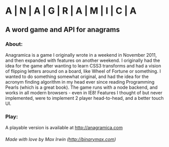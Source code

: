# A | N | A | G | R | A | M | I | C | A

## A word game and API for anagrams 

### About:
Anagramica is a game I originally wrote in a weekend in November 2011, and then expanded with features on another weekend.  I originally had the idea for the game after wanting to learn CSS3 transforms and had a vision of flipping letters around on a board, like Wheel of Fortune or something.  I wanted to do something somewhat original, and had the idea for the acronym finding algorithm in my head ever since reading Programming Pearls (which is a great book).  The game runs with a node backend, and works in all modern browsers - even in IE8!  Features I thought of but never implemented, were to implement 2 player head-to-head, and a better touch UI.

### Play:
A playable version is available at http://anagramica.com 

###### *Made with love by Max Irwin (http://binarymax.com)*
